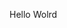 Hello Wolrd


























































































































































































































































































































































































































































































































































































































































































































































































































































































































































































































































































































































































































































































































































































































































































































































































































































































